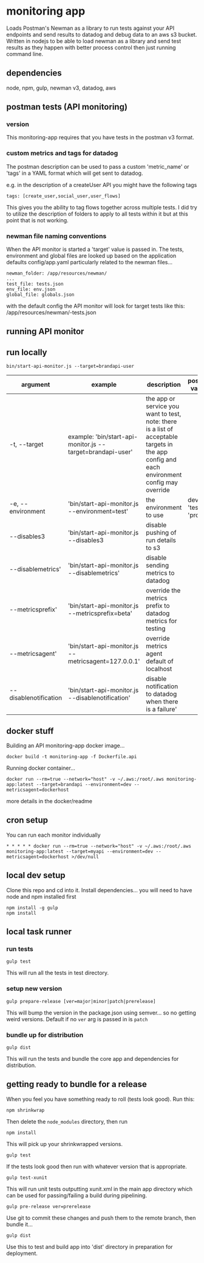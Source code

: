 # monitoring app
Loads Postman's Newman as a library to run tests against your API endpoints and
send results to datadog and debug data to an aws s3 bucket.  Written in nodejs
to be able to load newman as a library and send test results as they happen with
better process control then just running command line.

## dependencies
node, npm, gulp, newman v3, datadog, aws

## postman tests (API monitoring)
### version
This monitoring-app requires that you have tests in the postman v3 format.

### custom metrics and tags for datadog
The postman description can be used to pass a custom 'metric_name' or 'tags' in a YAML format which will get sent to datadog.

e.g. in the description of a createUser API you might have the following tags

```
tags: [create_user,social_user,user_flows]
```

This gives you the ability to tag flows together across multiple tests.  I did try to utilize the description of folders to apply to all tests within it but at this point that is not working.

### newman file naming conventions
When the API monitor is started a 'target' value is passed in.  The tests, environment and global files are looked up based on the application defaults
config/app.yaml
particularly related to the newman files...
```
newman_folder: /app/resources/newman/
...
test_file: tests.json
env_file: env.json
global_file: globals.json
```
with the default config the API monitor will look for target tests like this:
 <app root>/app/resources/newman/<target>-tests.json


## running API monitor

## run locally

```
bin/start-api-monitor.js --target=brandapi-user
```
| argument | example | description | possible values | default value |
| -- | -- | -- | -- | -- |
| -t, --target | example: 'bin/start-api-monitor.js --target=brandapi-user' | the app or service you want to test, note: there is a list of acceptable targets in the app config and each environment config may override| | |
| -e, --environment | 'bin/start-api-monitor.js --environment=test'| the environment to use | dev', 'test', 'prod' | dev |
| --disables3 | 'bin/start-api-monitor.js --disables3| disable pushing of run details to s3 | | false |
| --disablemetrics' | 'bin/start-api-monitor.js --disablemetrics' | disable sending metrics to datadog | | false |
| --metricsprefix' | 'bin/start-api-monitor.js --metricsprefix=beta' | override the metrics prefix to datadog metrics for testing | | |
| --metricsagent' | 'bin/start-api-monitor.js --metricsagent=127.0.0.1' | override metrics agent default of localhost | | |
| --disablenotification | 'bin/start-api-monitor.js --disablenotification' | disable notification to datadog when there is a failure' | | false |

 ## docker stuff

 Building an API monitoring-app docker image...
 ```
 docker build -t monitoring-app -f Dockerfile.api
 ```

 Running docker container...
 ```
 docker run --rm=true --network="host" -v ~/.aws:/root/.aws monitoring-app:latest --target=brandapi --environment=dev --metricsagent=dockerhost
 ```
 more details in the docker/readme

 ## cron setup
 You can run each monitor individually

 ```
 * * * * * docker run --rm=true --network="host" -v ~/.aws:/root/.aws monitoring-app:latest --target=myapi --environment=dev --metricsagent=dockerhost >/dev/null
 ```



## local dev setup
Clone this repo and cd into it.
Install dependencies... you will need to have node and npm installed first

```
npm install -g gulp
npm install
```

## local task runner

### run tests

```
gulp test
```

This will run all the tests in test directory.

### setup new version

```
gulp prepare-release [ver=major|minor|patch|prerelease]

```

This will bump the version in the package.json using semver... so no getting weird
versions. Default if no `ver` arg is passed in is `patch`

### bundle up for distribution

```
gulp dist
```

This will run the tests and bundle the core app and dependencies for distribution.


## getting ready to bundle for a release
When you feel you have something ready to roll (tests look good).  Run this:

```
npm shrinkwrap
```

Then delete the `node_modules` directory, then run

```
npm install
```
This will pick up your shrinkwrapped versions.

```
gulp test
```

If the tests look good then run with whatever version that is appropriate.

```
gulp test-xunit
```

This will run unit tests outputting xunit.xml in the main app directory which
can be used for passing/failing a build during pipelining.

```
gulp pre-release ver=prerelease
```

Use git to commit these changes and push them to the remote branch, then bundle it...

```
gulp dist
```

Use this to test and build app into 'dist' directory in preparation for deployment.
